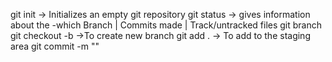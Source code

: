 git init -> Initializes an empty git repository
git status -> gives information about the -which Branch | Commits made | Track/untracked files
git branch
git checkout -b <new branch name> ->To create new branch
git add . -> To add to the staging area
git commit -m "<message>"